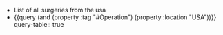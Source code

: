 - List of all surgeries from the usa
- {{query (and (property :tag "#Operation") (property :location "USA"))}}
  query-table:: true